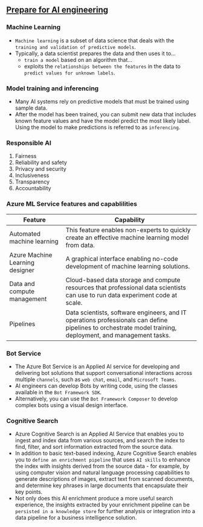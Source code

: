 ## [Prepare for AI engineering](https://learn.microsoft.com/en-us/training/paths/prepare-for-ai-engineering/)
### Machine Learning
- `Machine learning` is a subset of data science that deals with the `training and validation of predictive models`.
- Typically, a data scientist prepares the data and then uses it to...
  - `train a model` based on an algorithm that...
  - exploits the `relationships between the features` in the data to `predict values for unknown labels`.

### Model training and inferencing
- Many AI systems rely on predictive models that must be trained using sample data.
- After the model has been trained, you can submit new data that includes known feature values and have the model predict the most likely label. Using the model to make predictions is referred to as `inferencing`.

### Responsible AI
1. Fairness
1. Reliability and safety
1. Privacy and security
1. Inclusiveness
1. Transparency
1. Accountability

### Azure ML Service features and capablilities
Feature|Capability
-|-
Automated machine learning| This feature enables non-experts to quickly create an effective machine learning model from data.
Azure Machine Learning designer| A graphical interface enabling no-code development of machine learning solutions.
Data and compute management| Cloud-based data storage and compute resources that professional data scientists can use to run data experiment code at scale.
Pipelines| Data scientists, software engineers, and IT operations professionals can define pipelines to orchestrate model training, deployment, and management tasks.

### Bot Service
- The Azure Bot Service is an Applied AI service for developing and delivering bot solutions that support conversational interactions across multiple `channels`, such as `web chat`, `email`, and `Microsoft Teams`.
- AI engineers can develop Bots by writing code, using the classes available in the `Bot Framework SDK`.
- Alternatively, you can use the `Bot Framework Composer` to develop complex bots using a visual design interface.

### Cognitive Search
- Azure Cognitive Search is an Applied AI Service that enables you to ingest and index data from various sources, and search the index to find, filter, and sort information extracted from the source data.
- In addition to basic text-based indexing, Azure Cognitive Search enables you to `define an enrichment pipeline` that uses `AI skills` to enhance the index with insights derived from the source data - for example, by using computer vision and natural language processing capabilities to generate descriptions of images, extract text from scanned documents, and determine key phrases in large documents that encapsulate their key points.
- Not only does this AI enrichment produce a more useful search experience, the insights extracted by your enrichment pipeline can be `persisted in a knowledge store` for further analysis or integration into a data pipeline for a business intelligence solution.
